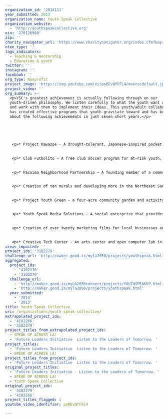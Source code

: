 ```yaml
---
organization_id: '2014111'
year_submitted: 2013
organization_name: Youth Speak Collective
organization_website:
  - 'http://youthspeakcollective.org'
ein: '270126980'
zip: ''
charity_navigator_url: 'https://www.charitynavigator.org/index.cfm?bay=search.profile&ein=270126980'
ntee_type: ''
tags_indicators:
  - Teaching & mentorship
  - Education & youth
twitter: ''
instagram: ''
facebook: ''
org_type: Nonprofit
project_image: 'https://img.youtube.com/vi/poREvQfFFL4/maxresdefault.jpg'
project_video: ''
org_summary: >-
  <p>YSC's greatest achievement is actually following through on our
  youth-driven philosophy. We listen carefully to what the youth want and need
  and work with them to implement their ideas. This youth/adult collaboration
  has created effective programs that youth gravitate toward and has brought
  about the following achievements in just seven short years.</p>
   
   
   
   
   
   <p>* Project Kawazoe - A drought-tolerant, Japanese-inspired pocket park in Pacoima, designed and built by students in the community. </p>
   
   
   <p>* Club Futbolito - A free club soccer program for at-risk youth, serving over 1000 players </p>
   
   
   <p>* Pacoima Neighborhood Partnership — A founding member of a community led forum of over 50 community members, nonprofits, for-profits, elected offices, law enforcement, educators and students who meet monthly to discuss community issues and come up with viable solutions</p>
   
   
   <p>* Creation of ten murals and developing more in the Northeast San Fernando Valley</p>
   
   
   <p>* Project Youth Green - a four-acre community garden and activity space in the heart of Pacoima</p>
   
   
   <p>* Youth Speak Media Solutions - A social enterprise that provides youth with jobs in the digital arts and film industry</p>
   
   
   <p>* Creation of over twenty marketing films for local businesses and Los Angeles based nonprofits</p>
   
   
   <p>* Creative Tech Center - An arts center and open computer lab in the Northeast San Fernando Valley</p>
areas_impacted: ''
project_ids: '3102279'
challenge_url: 'http://maker.good.is/myla2050/projects/youthspeak.html'
aggregated:
  project_ids:
    - '4102110'
    - '3102279'
  challenge_url:
    - 'http://maker.good.is/myLA2050connect/projects/YOUTHSPEAKUP.html'
    - 'http://maker.good.is/myla2050/projects/youthspeak.html'
  year_submitted:
    - '2014'
    - '2013'
title: Youth Speak Collective
uri: /organizations/youth-speak-collective/
extrapolated_project_ids:
  - '4102266'
  - '3102279'
project_titles_from_extrapolated_project_ids:
  - SPEAK UP ACROSS LA!
  - 'Future Leaders Initiative  Listen to the Leaders of Tomorrow. '
project_titles:
  - 'Future Leaders Initiative  Listen to the Leaders of Tomorrow. '
  - SPEAK UP ACROSS LA!
project_titles_from_project_ids:
  - 'Future Leaders Initiative  Listen to the Leaders of Tomorrow. '
original_project_titles:
  - 'Future Leaders Initiative - Listen to the Leaders of Tomorrow. '
  - SPEAK UP ACROSS LA!
  - Youth Speak Collective
original_project_ids:
  - '3102279'
  - '4102266'
project_titles_flagged: 1
youtube_video_identifier: poREvQfFFL4

---
```

